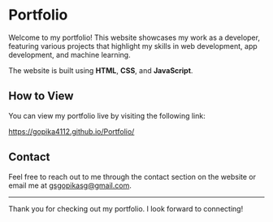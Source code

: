 # Portfolio

Welcome to my portfolio! This website showcases my work as a developer, featuring various projects that highlight my skills in web development, app development, and machine learning.

The website is built using **HTML**, **CSS**, and **JavaScript**.

## How to View
You can view my portfolio live by visiting the following link:

 https://gopika4112.github.io/Portfolio/

## Contact
Feel free to reach out to me through the contact section on the website or email me at gsgopikasg@gmail.com.

---

Thank you for checking out my portfolio. I look forward to connecting!
